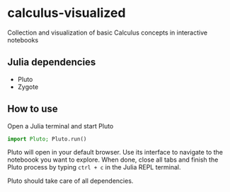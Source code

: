 # calculus-visualized
Collection and visualization of basic Calculus concepts in interactive notebooks

## Julia dependencies
- Pluto
- Zygote

## How to use
Open a Julia terminal and start Pluto
```julia
import Pluto; Pluto.run()
```

Pluto will open in your default browser. Use its interface to navigate to the noteboook you want to explore. When done, close all tabs and finish the Pluto process by typing `ctrl + c` in the Julia REPL terminal.

Pluto should take care of all dependencies.
